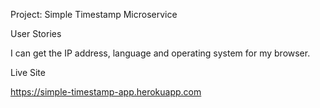 Project: Simple Timestamp Microservice

User Stories

I can get the IP address, language and operating system for my browser.

Live Site

https://simple-timestamp-app.herokuapp.com

